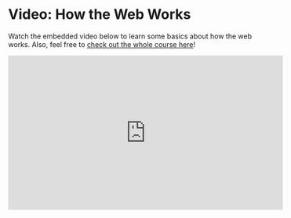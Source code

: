 # Video: How the Web Works

Watch the embedded video below to learn some basics about how the web works. Also, feel free to [check out the whole course here](https://www.youtube.com/watch?v=GZvSYJDk-us)!

<iframe 
  width="560" height="315" 
  src="https://www.youtube.com/embed/GZvSYJDk-us?start=1024" 
  frameborder="0" allowfullscreen>
</iframe>